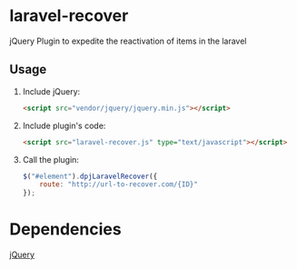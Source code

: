 # laravel-recover
jQuery Plugin to expedite the reactivation of items in the laravel

## Usage

1. Include jQuery:

	```html
    <script src="vendor/jquery/jquery.min.js"></script>
	```

2. Include plugin's code:

	```html
	<script src="laravel-recover.js" type="text/javascript"></script>
	```

3. Call the plugin:

	```javascript
	$("#element").dpjLaravelRecover({
		route: "http://url-to-recover.com/{ID}"
	});
	```


# Dependencies
[jQuery](https://github.com/jquery/jquery)
